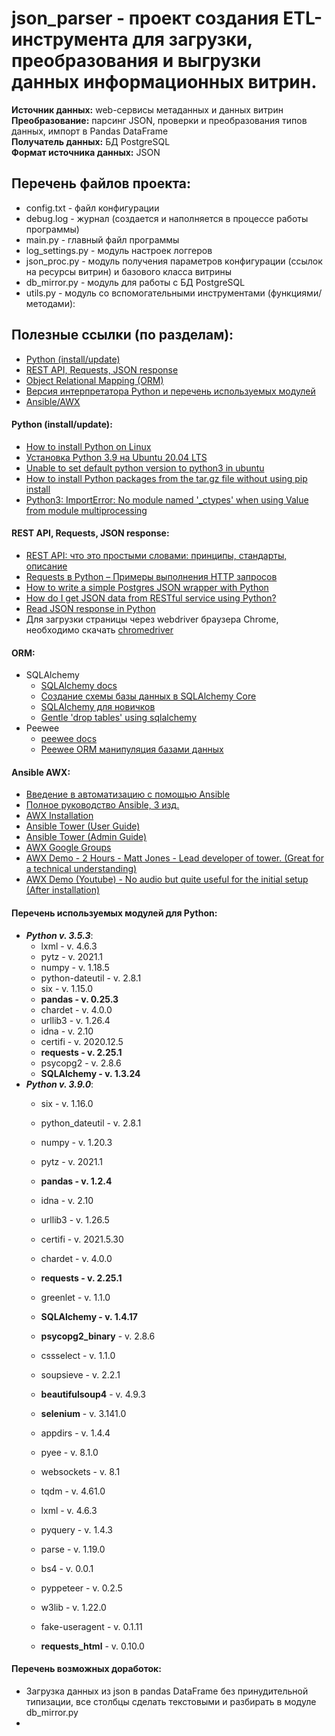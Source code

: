 # json_parser - проект создания ETL-инструмента для загрузки, преобразования и выгрузки данных информационных витрин.<br>
**Источник данных:** web-сервисы метаданных и данных витрин<br>
**Преобразование:** парсинг JSON, проверки и преобразования типов данных, импорт в Pandas DataFrame<br>
**Получатель данных:** БД PostgreSQL<br>
**Формат источника данных:** JSON

## Перечень файлов проекта:
*   config.txt - файл конфигурации
*   debug.log - журнал (создается и наполняется в процессе работы программы)
*   main.py - главный файл программы
*   log_settings.py - модуль настроек логгеров
*   json_proc.py - модуль получения параметров конфигурации (ссылок на ресурсы витрин) и базового класса витрины
*   db_mirror.py - модуль для работы с БД PostgreSQL
*   utils.py - модуль со вспомогательными инструментами (функциями/методами):

## Полезные ссылки (по разделам):
*   [Python (install/update)](#python)
*   [REST API, Requests, JSON response](#requests)
*   [Object Relational Mapping (ORM)](#orm)
*   [Версия интерпретатора Python и перечень используемых модулей](#python)
*	[Ansible/AWX](#ansible)

#### Python (install/update):<a name="python"></a>
*	[How to install Python on Linux](https://opensource.com/article/20/4/install-python-linux)
*	[Установка Python 3.9 на Ubuntu 20.04 LTS](https://setiwik.ru/ustanovka-python-3-9-na-ubuntu-20-04-lts/)
*	[Unable to set default python version to python3 in ubuntu](https://stackoverflow.com/questions/41986507/unable-to-set-default-python-version-to-python3-in-ubuntu)
*	[How to install Python packages from the tar.gz file without using pip install](https://stackoverflow.com/questions/36014334/how-to-install-python-packages-from-the-tar-gz-file-without-using-pip-install)
*	[Python3: ImportError: No module named '_ctypes' when using Value from module multiprocessing](https://stackoverflow.com/questions/27022373/python3-importerror-no-module-named-ctypes-when-using-value-from-module-mul)

#### REST API, Requests, JSON response:<a name="request"></a>
*   [REST API: что это простыми словами: принципы, стандарты, описание](https://boodet.online/reastapi)
*   [Requests в Python – Примеры выполнения HTTP запросов](https://python-scripts.com/requests)
*   [How to write a simple Postgres JSON wrapper with Python](https://levelup.gitconnected.com/how-to-write-a-simple-postgres-json-wrapper-with-python-ef09572daa66)
*   [How do I get JSON data from RESTful service using Python?](https://stackoverflow.com/questions/7750557/how-do-i-get-json-data-from-restful-service-using-python)
*   [Read JSON response in Python](https://stackoverflow.com/questions/33282067/read-json-response-in-python)
*	Для загрузки страницы через webdriver браузера Chrome, необходимо скачать [chromedriver](https://chromedriver.storage.googleapis.com/index.html?path=87.0.4280.88/)

#### ORM:<a name="orm"></a>
*   SQLAlchemy
	-   [SQLAlchemy docs](https://docs.sqlalchemy.org/en/13/orm/tutorial.html)
	-	[Создание схемы базы данных в SQLAlchemy Core](https://pythonru.com/biblioteki/shemy-sqlalchemy-core)
	-   [SQLAlchemy для новичков](https://gadjimuradov.ru/post/sqlalchemy-dlya-novichkov/)
	-   [Gentle 'drop tables' using sqlalchemy](https://gist.github.com/riffm/1678194)
*   Peewee
	-   [peewee docs](http://docs.peewee-orm.com/en/latest/)
	-   [Peewee ORM манипуляция базами данных](https://python-scripts.com/peewee)

#### Ansible AWX:<a name="ansible"></a>
*	[Введение в автоматизацию с помощью Ansible](https://www.cisco.com/c/dam/m/ru_ru/training-events/2019/cisco-connect/pdf/introduction_automation_with_ansible_idrey.pdf)
*	[Полное руководство Ansible, 3 изд.](http://onreader.mdl.ru/MasteringAnsible.3ed/content/index.html#Preface)
*	[AWX Installation](https://github.com/ansible/awx/blob/devel/INSTALL.md)
*	[Ansible Tower (User Guide)](https://docs.ansible.com/ansible-tower/latest/html/userguide/index.html)
*	[Ansible Tower (Admin Guide)](https://docs.ansible.com/ansible-tower/latest/html/administration/index.html)
*	[AWX Google Groups](https://groups.google.com/forum/#!forum/awx-project)
*	[AWX Demo - 2 Hours - Matt Jones - Lead developer of tower. (Great for a technical understanding)](https://www.ansible.com/resources/webinars-training/awx-demo-2017)
*	[AWX Demo (Youtube) - No audio but quite useful for the initial setup (After installation)](https://www.youtube.com/watch?v=ZatqBgn_Wic&t=288s)

#### Перечень используемых модулей для Python:<a name="python"></a>
*	***Python v. 3.5.3***: 
	*   lxml - v. 4.6.3
	*   pytz - v. 2021.1
	*   numpy - v. 1.18.5
	*   python-dateutil - v. 2.8.1
	*   six - v. 1.15.0
	*   __pandas - v. 0.25.3__
	*   chardet - v. 4.0.0
	*   urllib3 - v. 1.26.4
	*   idna - v. 2.10
	*   certifi - v. 2020.12.5
	*   __requests - v. 2.25.1__ 
	*   psycopg2 - v. 2.8.6
	*   __SQLAlchemy - v. 1.3.24__
*   ***Python v. 3.9.0***:
	*	six - v. 1.16.0
	*	python_dateutil - v. 2.8.1
	*	numpy - v. 1.20.3
	*	pytz - v. 2021.1
	*	__pandas - v. 1.2.4__

	*	idna - v. 2.10
	*	urllib3 - v. 1.26.5
	*	certifi - v. 2021.5.30
	*	chardet - v. 4.0.0
	*	__requests - v. 2.25.1__

	*	greenlet - v. 1.1.0
	*	__SQLAlchemy - v. 1.4.17__

	*	__psycopg2_binary__ - v. 2.8.6

	*	cssselect - v. 1.1.0
	*	soupsieve - v. 2.2.1
	* 	__beautifulsoup4__ - v. 4.9.3

	*	__selenium__ - v. 3.141.0

	*	appdirs - v. 1.4.4
	*	pyee - v. 8.1.0 
	*	websockets - v. 8.1
	*	tqdm - v. 4.61.0
	*	lxml - v. 4.6.3
	*	pyquery - v. 1.4.3
	*	parse - v. 1.19.0
	*	bs4 - v. 0.0.1
	*	pyppeteer - v. 0.2.5
	*	w3lib - v. 1.22.0
	*	fake-useragent - v. 0.1.11
	*	__requests_html__ - v. 0.10.0

	



#### Перечень возможных доработок:<a name="modification"></a>
*	Загрузка данных из json в pandas DataFrame без принудительной типизации, все столбцы сделать текстовыми и разбирать в модуле db_mirror.py
*	

